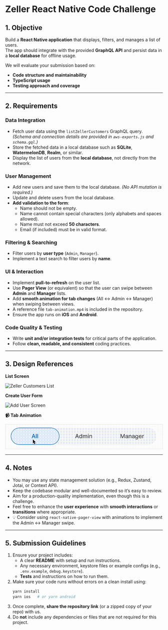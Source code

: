 # Zeller React Native Code Challenge

## 1. Objective  
Build a **React Native application** that displays, filters, and manages a list of users.  
The app should integrate with the provided **GraphQL API** and persist data in a **local database** for offline usage.  

We will evaluate your submission based on:  
- **Code structure and maintainability**  
- **TypeScript usage**  
- **Testing approach and coverage**  

---

## 2. Requirements  

### **Data Integration**
- Fetch user data using the `listZellerCustomers` GraphQL query.  
  *(Schema and connection details are provided in `aws-exports.js` and `schema.gql`.)*  
- Store the fetched data in a local database such as **SQLite**, **WatermelonDB**, **Realm**, or similar.  
- Display the list of users from the **local database**, not directly from the network.  

### **User Management**
- Add new users and save them to the local database. *(No API mutation is required.)*  
- Update and delete users from the local database.  
- **Add validation to the form**:  
  - Name should not be empty.
  - Name cannot contain special characters (only alphabets and spaces allowed). 
  - Name must not exceed **50 characters**. 
  - Email (if included) must be in valid format.  

### **Filtering & Searching**
- Filter users by **user type** (`Admin`, `Manager`).  
- Implement a text search to filter users by **name**.  

### **UI & Interaction**
- Implement **pull-to-refresh** on the user list.  
- Use **Pager View** (or equivalent) so that the user can swipe between **Admin** and **Manager** lists.  
- Add **smooth animation for tab changes** (All ↔ Admin ↔ Manager) when swiping between views.  
- A reference file `tab-animation.mp4` is included in the repository.  
- Ensure the app runs on **iOS** and **Android**.  

### **Code Quality & Testing**
- Write **unit and/or integration tests** for critical parts of the application.  
- Follow **clean, readable, and consistent** coding practices.  

---

## 3. Design References  

**List Screen**  

![Zeller Customers List](zeller-customers-design.png)  

**Create User Form**  

![Add User Screen](zeller-add-user.png)  

**📹 Tab Animation**  

![Tab Animation](tab-animation.gif)  

---

## 4. Notes  
- You may use any state management solution (e.g., Redux, Zustand, Jotai, or Context API).  
- Keep the codebase modular and well-documented so it’s easy to review.  
- Aim for a production-quality implementation, even though this is a challenge.  
- Feel free to enhance the **user experience** with **smooth interactions** or **transitions** where appropriate.
- 💡 Consider using `react-native-pager-view` with animations to implement the Admin ↔ Manager swipe.  


---

## 5. Submission Guidelines  

1. Ensure your project includes:  
   - A clear **README** with setup and run instructions.  
   - Any necessary environment, keystore files or example configs (e.g., `.env.example`, `debug.keystore`).  
   - **Tests** and instructions on how to run them.  
2. Make sure your code runs without errors on a clean install using:  
   ```bash
   yarn install
   yarn ios   # or yarn android
   ```  
3. Once complete, **share the repository link** (or a zipped copy of your repo) with us.  
4. Do **not** include any dependencies or files that are not required for this project.  
